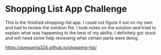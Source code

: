 # Shopping List App Challenge

This is the finished shopping-list app. I could not figure it out on my own and had to review the solution file.
I took notes on the solution and tried to explain what was happening to the best of my ability. I definitely got stuck and will need some help reviewing what certain parts were doing.

https://avegueria324.github.io/shopping-list/
